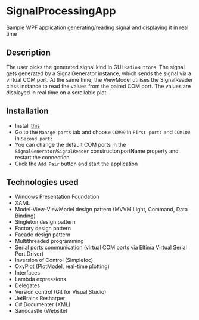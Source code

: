 # SignalProcessingApp
Sample WPF application generating/reading signal and displaying it in real time

## Description
The user picks the generated signal kind in GUI `RadioButtons`. The signal gets generated by a SignalGenerator instance,
which sends the signal via a virtual COM port. At the same time, the ViewModel utilises the SignalReader class instance
to read the values from the paired COM port. The values are displayed in real time on a scrollable plot.

## Installation
* Install [this](https://www.eltima.com/download/vspd.exe)
* Go to the `Manage ports` tab and choose `COM99` in `First port:` and `COM100` in `Second port:`
* You can change the default COM ports in the `SignalGenerator`/`SignalReader` constructor/portName property and restart the connection
* Click the `Add Pair` button and start the application

## Technologies used
* Windows Presentation Foundation
* XAML
* Model-View-ViewModel design pattern (MVVM Light, Command, Data Binding)
* Singleton design pattern
* Factory design pattern
* Facade design pattern
* Multithreaded programming
* Serial ports communication (virtual COM ports via Eltima Virtual Serial Port Driver)
* Inversion of Control (SimpleIoc)
* OxyPlot (PlotModel, real-time plotting)
* Interfaces
* Lambda expressions
* Delegates
* Version control (Git for Visual Studio)
* JetBrains Resharper
* C# Documenter (XML)
* Sandcastle (Website)
